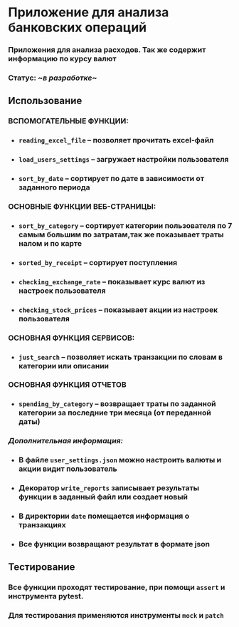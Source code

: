 # Приложение для анализа банковских операций
### Приложения для анализа расходов. Так же содержит информацию по курсу валют
### Статус: ~*в разработке*~
## Использование
### **ВСПОМОГАТЕЛЬНЫЕ ФУНКЦИИ:**
* ### `reading_excel_file` – позволяет прочитать excel-файл
* ### `load_users_settings` – загружает настройки пользователя
* ### `sort_by_date` – сортирует по дате в зависимости от заданного периода
### **ОСНОВНЫЕ ФУНКЦИИ ВЕБ-СТРАНИЦЫ:**
* ### `sort_by_category` – сортирует категории пользователя по 7 самым большим по затратам,так же показывает траты налом и по карте
* ### `sorted_by_receipt` – сортирует поступления
* ### `checking_exchange_rate` – показывает курс валют из настроек пользователя
* ### `checking_stock_prices` – показывает акции из настроек пользователя
### **ОСНОВНАЯ ФУНКЦИЯ СЕРВИСОВ:**
* ### `just_search` – позволяет искать транзакции по словам в категории или описании
### **OCНОВНАЯ ФУНКЦИЯ ОТЧЕТОВ**
* ### `spending_by_category` – возвращает траты по заданной категории за последние три месяца (от переданной даты)
### _Дополнительная информация:_
* ### В файле `user_settings.json` можно настроить валюты и акции видит пользователь
* ### Декоратор `write_reports` записывает результаты функции в заданный файл или создает новый
* ### В директории `date` помещается информация о транзакциях
* ### Все функции возвращают результат в формате json
## Тестирование
### Все функции проходят тестирование, при помощи `assert` и инструмента pytest.
### Для тестирования применяются инструменты `mock` и `patch`
